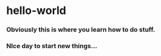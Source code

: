 # hello-world
### Obviously this is where you learn how to do stuff.
### NIce day to start new things...
